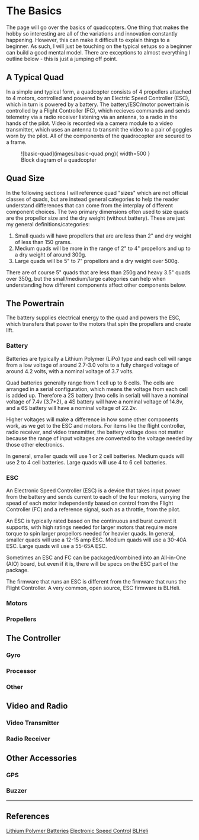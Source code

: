 # The Basics

The page will go over the basics of quadcopters. One thing that makes the hobby so interesting are all of the variations and innovation constantly happening. However, this can make it difficult to explain things to a beginner. As such, I will just be touching on the typical setups so a beginner can build a good mental model. There are exceptions to almost everything I outline below - this is just a jumping off point.

## A Typical Quad
In a simple and typical form, a quadcopter consists of 4 propellers attached to 4 motors, controlled and powered by an Electric Speed Controller (ESC), which in turn is powered by a battery. The battery/ESC/motor powertrain is controlled by a Flight Controller (FC), which recieves commands and sends telemetry via a radio receiver listening via an antenna, to a radio in the hands of the pilot. Video is recorded via a camera module to a video transmitter, which uses an antenna to transmit the video to a pair of goggles worn by the pilot. All of the components of the quadrocopter are secured to a frame.

<figure markdown>
![basic-quad](images/basic-quad.png){ width=500 }
<figcaption>Block diagram of a quadcopter</figcaption>
</figure>


## Quad Size

In the following sections I will reference quad "sizes" which are not official classes of quads, but are instead general categories to help the reader understand differences that can come from the interplay of different component choices. The two primary dimensions often used to size quads are the propellor size and the dry weight (without battery). These are just my general definitions/categories:

1. Small quads will have propellers that are are less than 2" and dry weight of less than 150 grams.
2. Medium quads will be more in the range of 2" to 4" propellors and up to a dry weight of around 300g. 
3. Large quads will be 5" to 7" propellors and a dry weight over 500g. 

There are of course 5" quads that are less than 250g and heavy 3.5" quads over 350g, but the small/medium/large categories can help when understanding how different components affect other components below.

## The Powertrain

The battery supplies electrical energy to the quad and powers the ESC, which transfers that power to the motors that spin the propellers and create lift.

### Battery

Batteries are typically a Lithium Polymer (LiPo) type and each cell will range from a low voltage of around 2.7-3.0 volts to a fully charged voltage of around 4.2 volts, with a nominal voltage of 3.7 volts.

Quad batteries generally range from 1 cell up to 6 cells. The cells are arranged in a serial configuration, which means the voltage from each cell is added up. Therefore a 2S battery (two cells in serial) will have a nominal voltage of 7.4v (3.7\*2), a 4S battery will have a nominal voltage of 14.8v, and a 6S battery will have a nominal voltage of 22.2v.

Higher voltages will make a difference in how some other components work, as we get to the ESC and motors. For items like the flight controller, radio receiver, and video transmitter, the battery voltage does not matter because the range of input voltages are converted to the voltage needed by those other electronics.

In general, smaller quads will use 1 or 2 cell batteries. Medium quads will use 2 to 4 cell batteries. Large quads will use 4 to 6 cell batteries.

### ESC

An Electronic Speed Controller (ESC) is a device that takes input power from the battery and sends current to each of the four motors, varrying the spead of each motor independently based on control from the Flight Controller (FC) and a reference signal, such as a throttle, from the pilot. 

An ESC is typically rated based on the continuous and burst current it supports, with high ratings needed for larger motors that require more torque to spin larger propellors needed for heavier quads. In general, smaller quads will use a 12-15 amp ESC. Medium quads will use a 30-40A ESC. Large quads will use a 55-65A ESC.

Sometimes an ESC and FC can be packaged/combined into an All-in-One (AIO) board, but even if it is, there will be specs on the ESC part of the package.

The firmware that runs an ESC is different from the firmware that runs the Flight Controller. A very common, open source, ESC firmware is BLHeli.

### Motors



### Propellers



## The Controller

### Gyro


### Processor


### Other


## Video and Radio

### Video Transmitter


### Radio Receiver


## Other Accessories

### GPS


### Buzzer



-----

## References

[Lithium Polymer Batteries](https://en.wikipedia.org/wiki/Lithium_polymer_battery)
[Electronic Speed Control](https://en.wikipedia.org/wiki/Electronic_speed_control)
[BLHeli](https://github.com/bitdump/BLHeli)